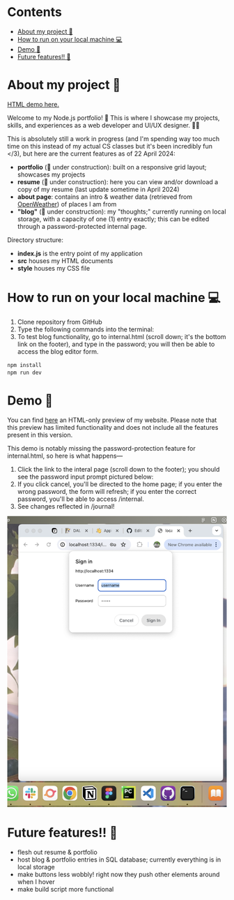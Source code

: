 # Contents

- [About my project 🌱](#about-my-project-)
- [How to run on your local machine 💻](#how-to-run-on-your-local-machine-)
- [Demo 🚀](#demo-)
- [Future features!! 🌠](#future-features-)

# About my project 🌱
[HTML demo here.](https://yawenx2004.github.io/portfolio-site-static/index.html)

Welcome to my Node.js portfolio! 🌟 This is where I showcase my projects, skills, and experiences as a web developer and UI/UX designer. 🌻🌿

This is absolutely still a work in progress (and I'm spending way too much time on this instead of my actual CS classes but it's been incredibly fun </3), but here are the current features as of 22 April 2024:

- **portfolio** (🚧 under construction): built on a responsive grid layout; showcases my projects
- **resume** (🚧 under construction): here you can view and/or download a copy of my resume (last update sometime in April 2024)
- **about page**: contains an intro & weather data (retrieved from [OpenWeather](https://openweathermap.org/)) of places I am from
- **"blog"** (🚧 under construction): my "thoughts;" currently running on local storage, with a capacity of one (1) entry exactly; this can be edited through a password-protected internal page.

Directory structure:

- **index.js** is the entry point of my application
- **src** houses my HTML documents
- **style** houses my CSS file

# How to run on your local machine 💻
1. Clone repository from GitHub
2. Type the following commands into the terminal:
3. To test blog functionality, go to internal.html (scroll down; it's the bottom link on the footer), and type in the password; you will then be able to access the blog editor form.
```bash
npm install
npm run dev
```

# Demo 🚀
You can find [here](https://yawenx2004.github.io/portfolio-site-static/index.html) an HTML-only preview of my website. Please note that this preview has limited functionality and does not include all the features present in this version.

This demo is notably missing the password-protection feature for internal.html, so here is what happens—

1. Click the link to the interal page (scroll down to the footer); you should see the password input prompt pictured below:
2. If you click cancel, you'll be directed to the home page; if you enter the wrong password, the form will refresh; if you enter the correct password, you'll be able to access /internal.
3. See changes reflected in /journal!

![Demo Image](./demo/demo-password-form.png)

# Future features!! 🌠
- flesh out resume & portfolio
- host blog & portfolio entries in SQL database; currently everything is in local storage
- make buttons less wobbly! right now they push other elements around when I hover
- make build script more functional
